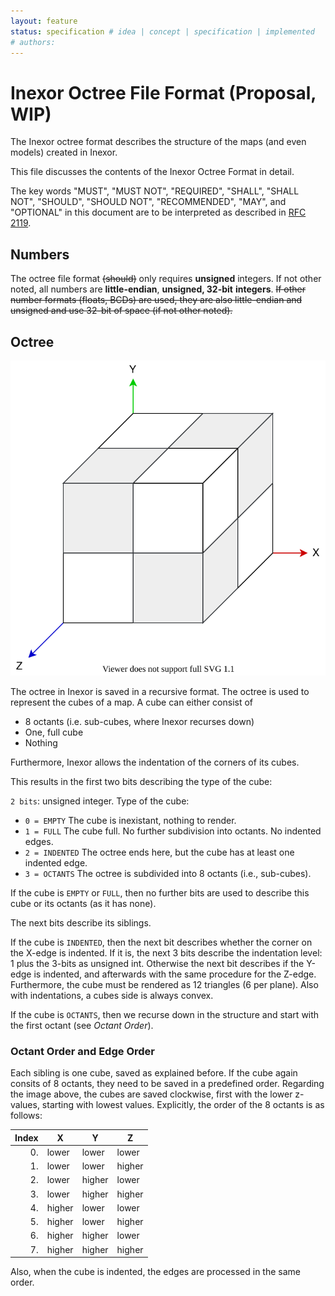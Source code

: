 ```yaml
---
layout: feature
status: specification # idea | concept | specification | implemented
# authors: 
---
```


# Inexor Octree File Format (Proposal, WIP)

The Inexor octree format describes the structure of the maps (and even models) created in Inexor.

This file discusses the contents of the Inexor Octree Format in detail.

The key words "MUST", "MUST NOT", "REQUIRED", "SHALL", "SHALL NOT", "SHOULD", "SHOULD NOT", "RECOMMENDED", "MAY", and "OPTIONAL" in this document are to be interpreted as described in [RFC 2119](https://tools.ietf.org/html/rfc2119).

## Numbers

The octree file format ~~(should)~~ only requires **unsigned** integers. If not other noted, all numbers are **little-endian**, **unsigned, 32-bit** **integers**. ~~If other number formats (floats, BCDs) are used, they are also little-endian and unsigned and use 32-bit of space (if not other noted).~~

## Octree

![Cube divided into Octants](./Octants.svg)

The octree in Inexor is saved in a recursive format. The octree is used to represent the cubes of a map. A cube can either consist of

* 8 octants (i.e. sub-cubes, where Inexor recurses down)
* One, full cube
* Nothing

Furthermore, Inexor allows the indentation of the corners of its cubes.

This results in the first two bits describing the type of the cube:

`2 bits`: unsigned integer. Type of the cube:

* `0 = EMPTY` The cube is inexistant, nothing to render.
* `1 = FULL` The cube full. No further subdivision into octants. No indented edges.
* `2 = INDENTED` The octree ends here, but the cube has at least one indented edge.
* `3 = OCTANTS` The octree is subdivided into 8 octants (i.e., sub-cubes).

If the cube is `EMPTY` or `FULL`, then no further bits are used to describe this cube or its octants (as it has none).

The next bits describe its siblings.

If the cube is `INDENTED`, then the next bit describes whether the corner on the X-edge is indented. If it is, the next 3 bits describe the indentation level: 1 plus the 3-bits as unsigned int. Otherwise the next bit describes if the Y-edge is indented, and afterwards with the same procedure for the Z-edge. Furthermore, the cube must be rendered as 12 triangles (6 per plane). Also with indentations, a cubes side is always convex.

If the cube is `OCTANTS`, then we recurse down in the structure and start with the first octant (see *Octant Order*).

### Octant Order and Edge Order

Each sibling is one cube, saved as explained before. If the cube again consits of 8 octants, they need to be saved in a predefined order. Regarding the image above, the cubes are saved clockwise, first with the lower z-values, starting with lowest values. Explicitly, the order of the 8 octants is as follows:

| Index | X      | Y      | Z      |
|------:|--------|--------|--------|
|    0. | lower  | lower  | lower  |
|    1. | lower  | lower  | higher |
|    2. | lower  | higher | lower  |
|    3. | lower  | higher | higher |
|    4. | higher | lower  | lower  |
|    5. | higher | lower  | higher |
|    6. | higher | higher | lower  |
|    7. | higher | higher | higher |

Also, when the cube is indented, the edges are processed in the same order.
